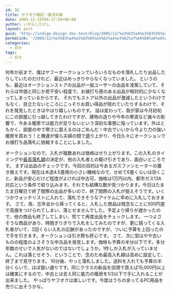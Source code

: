 ```yaml
---
id: 16
title: ヤフオク戦記・復活の章
date: 2005-12-19T04:17:50+00:00
author: いがらしたけし
layout: post
guid: 'http://indigo-design.dev.test/blog/2005/12/%e3%83%a4%e3%83%95%e3%82%aa%e3%82%af%e6%88%a6%e8%a8%98%e3%83%bb%e5%be%a9%e6%b4%bb%e3%81%ae%e7%ab%a0/'
permalink: '/2005/12/%e3%83%a4%e3%83%95%e3%82%aa%e3%82%af%e6%88%a6%e8%a8%98%e3%83%bb%e5%be%a9%e6%b4%bb%e3%81%ae%e7%ab%a0/'
categories:
  - 日々
tags:
  - 日々
---
```

何年か前まで、僕はヤフーオークションでいろいろなものを落札したり出品したりしていたのだけれど、最近はめっきりやらなくなっていました。
というのも、最近はオークションストアの出品が一般ユーザーの出品を凌駕していて、それらは市価と同じか若干安い程度で、お値打ち感のある出品が相対的に少なくなってしまっているからです。
それでもストア以外の出品が激減したというわけでもなく、目立たないところにこっそりお買い得品が隠れていたりするわけで、それを発見したときはやはり嬉しいものです。
話は変わって、我が家は今月初旬にこの部屋に引っ越してきたわけですが、建物の造りや今年の寒波など諸々の影響で、今ある暖房では能力が足りないという深刻な事態に陥っています。外はともかく、部屋の中で寒さに震えるのはごめんだ！中古でいいから今より力の強い暖房を買おう！と機運が僕ら夫婦の間で盛り上がり、今日久々にオークションでお値打ち品落札に挑戦することにしました。

<!--more-->
オークションなので、入札が複数あれば価格はせり上がります。この入札のタイミングや<a href="http://help.yahoo.co.jp/help/jp/auct/bid/bid-13.html" target="_blank">最高落札額</a>の決定が、他の入札者との駆け引きであり、面白いところです。
まずは出品のチェックです。今回の目的は今あるガスファンヒーターの置き換えです。現在は木造4.5畳用の小さい機械なので、せめて6畳くらいは効くこと、新品が安心だけど程度がよければ中古可、価格は1万円以内、都市ガス13A対応という条件で絞り込みます。それでも結構な数が見つかります。今日はたまたま日曜日で終了間際の出品が多いので、終了間際の入札が狙えそうです。いくつかウォッチリストに入れて、落札できそうなアイテムに早めに入札しておきます。
さて、夜、忘年会から帰ってくると、入札した商品は残念なことに500円差で高値をつけられてしまい、落とせませんでした。予定より帰りが遅かったので、他の商品も終了してしまい、慌てて再度出品をチェックします。
一つよさそうな商品があり、時間ぎりぎりで入札をしてみたのですが、更に競ってくる入札者がいて、2回くらい入札の応酬があったのですが、ついに予算を上回ったので手を引きます。オークションは引き際も肝心です。
さて、次に型はやや古いものの程度のよさそうな中古品を発見します。価格も予算の半分以下です。多分年数のせいで人気がないのではないでしょうか。1件しか入札が入っていません。これは落とせそう、ということで、念のため最高入札額は高めに設定して、終了まで見守ります。
10分後、やっと落札しました。送料を入れても予算の半分くらいで、ほぼ狙い通りです。同じクラスの新品を店頭で買えば15,000円以上は確実にするので、中古とは言え同じ能力の暖房を1/3以下で手に入れることが出来ました。
やっぱりヤフオクは楽しいです。今度はうちの余ってるPC用品を売りに出そうかな。